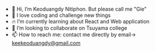 - 👋 Hi, I’m Keoduangdy Nitiphon. But please call me "Gie"
- 👀 I love coding and challenge new things
- 🔥 I’m currently learning about React and Web application
- 💞️ I’m looking to collaborate on Tsuyama college
- 📫 How to reach me: contact me directly by email-> keekeoduangdy@gmail.com

<!---
zxcwer/zxcwer is a ✨ special ✨ repository because its `README.md` (this file) appears on your GitHub profile.
You can click the Preview link to take a look at your changes.
--->
